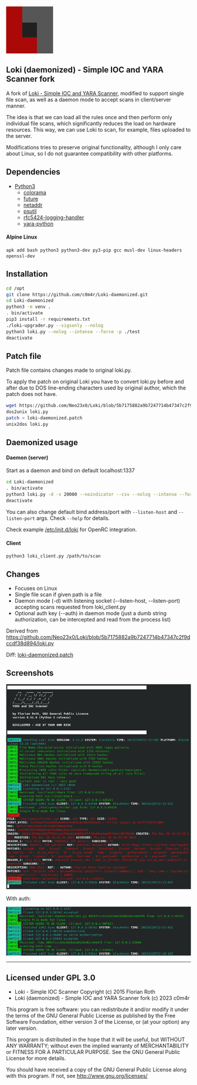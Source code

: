 ![img/loki-daemonized-icon.png](img/loki-daemonized-icon.png)

## Loki (daemonized) - Simple IOC and YARA Scanner fork

A fork of [Loki - Simple IOC and YARA Scanner](https://github.com/Neo23x0/Loki), modified to support single file scan, as well as a daemon mode to accept scans in client/server manner.

The idea is that we can load all the rules once and then perform only individual file scans, which significantly reduces the load on hardware resources. This way, we can use Loki to scan, for example, files uploaded to the server.

Modifications tries to preserve original functionality, although I only care about Linux, so I do not guarantee compatibility with other platforms.

## Dependencies

* [Python3](https://www.python.org/)
  * [colorama](https://pypi.org/project/colorama/)
  * [future](https://pypi.org/project/future/)
  * [netaddr](https://pypi.org/project/netaddr/)
  * [psutil](https://pypi.org/project/psutil/)
  * [rfc5424-logging-handler](https://pypi.org/project/rfc5424-logging-handler/)
  * [yara-python](https://pypi.org/project/yara-python/)

#### Alpine Linux

```
apk add bash python3 python3-dev py3-pip gcc musl-dev linux-headers openssl-dev
```

## Installation

```bash
cd /opt
git clone https://github.com/c0m4r/Loki-daemonized.git
cd Loki-daemonized
python3 -m venv .
. bin/activate
pip3 install -r requirements.txt
./loki-upgrader.py --sigsonly --nolog
python3 loki.py --nolog --intense --force -p ./test
deactivate
```

## Patch file

Patch file contains changes made to original loki.py.

To apply the patch on original Loki you have to convert loki.py before and after due to DOS line-ending characters used by original author, which the patch does not have.

```bash
wget https://github.com/Neo23x0/Loki/blob/5b7175882a9b7247714b47347c2f9dccdf38d894/loki.py
dos2unix loki.py
patch < loki-daemonized.patch
unix2dos loki.py
```

## Daemonized usage

#### Daemon (server)

Start as a daemon and bind on default localhost:1337

```bash
cd Loki-daemonized
. bin/activate
python3 loki.py -d -s 20000 --noindicator --csv --nolog --intense --force &> /dev/null &
deactivate
```

You can also change default bind address/port with `--listen-host` and `--listen-port` args. Check `--help` for details.

Check example [/etc/init.d/loki](/etc/init.d/loki) for OpenRC integration.

#### Client

```
python3 loki_client.py /path/to/scan
```

## Changes

* Focuses on Linux
* Single file scan if given path is a file
* Daemon mode (-d) with listening socket (--listen-host, --listen-port) accepting scans requested from loki_client.py
* Optional auth key (--auth) in daemon mode (just a dumb string authorization, can be intercepted and read from the process list)

Derived from https://github.com/Neo23x0/Loki/blob/5b7175882a9b7247714b47347c2f9dccdf38d894/loki.py

Diff: [loki-daemonized.patch](loki-daemonized.patch)

## Screenshots

![img/loki-daemonized-screen1.png](img/loki-daemonized-screen1.png)

With auth:

![img/loki-daemonized-screen2.png](img/loki-daemonized-screen2.png)

---
## Licensed under GPL 3.0
* Loki - Simple IOC Scanner Copyright (c) 2015 Florian Roth
* Loki (daemonized) - Simple IOC and YARA Scanner fork (c) 2023 c0m4r

This program is free software: you can redistribute it and/or modify it under the terms of the GNU General Public License as published by the Free Software Foundation, either version 3 of the License, or (at your option) any later version.

This program is distributed in the hope that it will be useful, but WITHOUT ANY WARRANTY; without even the implied warranty of MERCHANTABILITY or FITNESS FOR A PARTICULAR PURPOSE. See the GNU General Public License for more details.

You should have received a copy of the GNU General Public License along with this program. If not, see http://www.gnu.org/licenses/
